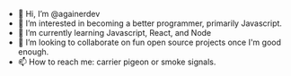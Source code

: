 - 👋 Hi, I’m @againerdev
- 👀 I’m interested in becoming a better programmer, primarily Javascript.
- 🌱 I’m currently learning Javascript, React, and Node
- 💞️ I’m looking to collaborate on fun open source projects once I'm good enough.
- 📫 How to reach me: carrier pigeon or smoke signals.

<!---
againerdev/againerdev is a ✨ special ✨ repository because its `README.md` (this file) appears on your GitHub profile.
You can click the Preview link to take a look at your changes.
--->
